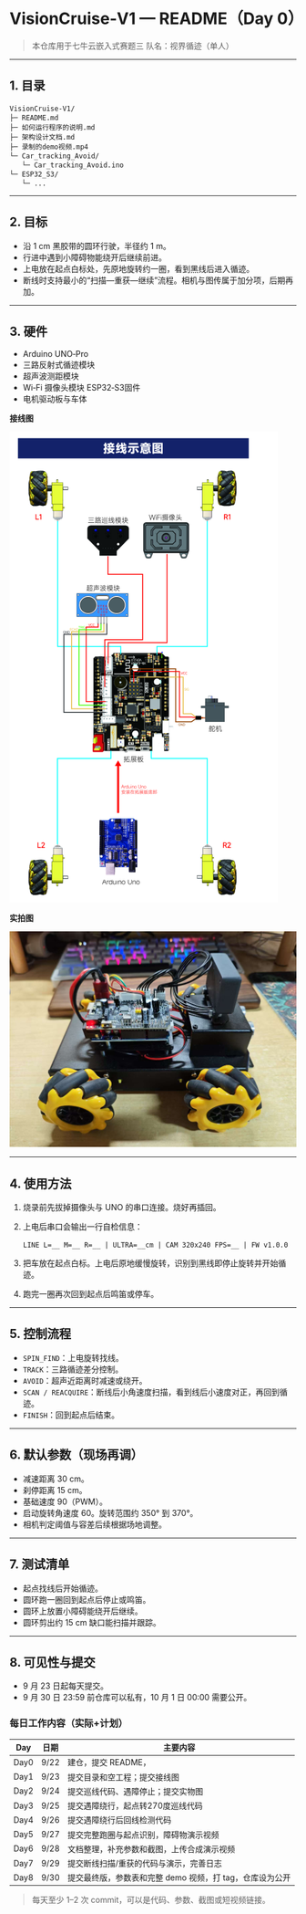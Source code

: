 # VisionCruise‑V1 — README（Day 0）

> 本仓库用于七牛云嵌入式赛题三
> 队名：视界循迹（单人）

---

## 1. 目录

```
VisionCruise‑V1/
├─ README.md
├─ 如何运行程序的说明.md
├─ 架构设计文档.md
├─ 录制的demo视频.mp4
└─ Car_tracking_Avoid/
   └─ Car_tracking_Avoid.ino
└─ ESP32_S3/
   └─ ...
```

---

## 2. 目标

* 沿 1 cm 黑胶带的圆环行驶，半径约 1 m。
* 行进中遇到小障碍物能绕开后继续前进。
* 上电放在起点白标处，先原地旋转约一圈，看到黑线后进入循迹。
* 断线时支持最小的“扫描—重获—继续”流程。相机与图传属于加分项，后期再加。

---

## 3. 硬件

* Arduino UNO‑Pro
* 三路反射式循迹模块
* 超声波测距模块
* Wi‑Fi 摄像头模块 ESP32‑S3固件
* 电机驱动板与车体

**接线图**

![Wiring](image/接线示意图.png)

**实拍图**

![Car](image/小车实拍图.jpg)

---

## 4. 使用方法

1. 烧录前先拔掉摄像头与 UNO 的串口连接。烧好再插回。
2. 上电后串口会输出一行自检信息：

   ```
   LINE L=__ M=__ R=__ | ULTRA=__cm | CAM 320x240 FPS=__ | FW v1.0.0
   ```
3. 把车放在起点白标。上电后原地缓慢旋转，识别到黑线即停止旋转并开始循迹。
4. 跑完一圈再次回到起点后鸣笛或停车。

---

## 5. 控制流程

* `SPIN_FIND`：上电旋转找线。
* `TRACK`：三路循迹差分控制。
* `AVOID`：超声近距离时减速或绕开。
* `SCAN / REACQUIRE`：断线后小角速度扫描，看到线后小速度对正，再回到循迹。
* `FINISH`：回到起点后结束。

---

## 6. 默认参数（现场再调）

* 减速距离 30 cm。
* 刹停距离 15 cm。
* 基础速度 90（PWM）。
* 启动旋转角速度 60。旋转范围约 350° 到 370°。
* 相机判定阈值与容差后续根据场地调整。

---

## 7. 测试清单

* 起点找线后开始循迹。
* 圆环跑一圈回到起点后停止或鸣笛。
* 圆环上放置小障碍能绕开后继续。
* 圆环剪出约 15 cm 缺口能扫描并跟踪。

---

## 8. 可见性与提交

* 9 月 23 日起每天提交。
* 9 月 30 日 23:59 前仓库可以私有，10 月 1 日 00:00 需要公开。

### 每日工作内容（实际+计划）

| Day  | 日期   | 主要内容                              |
| ---- | ---- | --------------------------------- |
| Day0 | 9/22 | 建仓，提交 README，             |
| Day1 | 9/23 | 提交目录和空工程；提交接线图                |
| Day2 | 9/24 | 提交巡线代码、遇障停止；提交实物图       |
| Day3 | 9/25 | 提交遇障绕行，起点转270度巡线代码            |
| Day4 | 9/26 | 提交遇障绕行后回线检测代码              |
| Day5 | 9/27 | 提交完整跑圈与起点识别，障碍物演示视频               |
| Day6 | 9/28 | 文档整理，补充参数和截图，上传合成演示视频             |
| Day7 | 9/29 | 提交断线扫描/重获的代码与演示，完善日志              |
| Day8 | 9/30 | 提交最终版，参数表和完整 demo 视频，打 tag，仓库设为公开 |

> 每天至少 1–2 次 commit，可以是代码、参数、截图或短视频链接。
